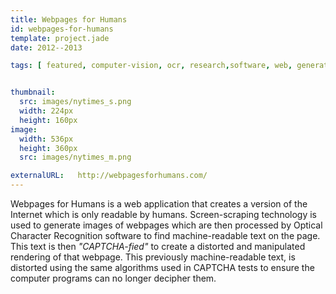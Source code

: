 ```yaml
---
title: Webpages for Humans
id: webpages-for-humans
template: project.jade
date: 2012--2013

tags: [ featured, computer-vision, ocr, research,software, web, generative, exhibited, privacy ]


thumbnail:
  src: images/nytimes_s.png
  width: 224px
  height: 160px
image:
  width: 536px
  height: 360px
  src: images/nytimes_m.png

externalURL:   http://webpagesforhumans.com/
---
```


Webpages for Humans is a web application that creates a version of the Internet which is only readable by humans. Screen-scraping technology is used to generate images of webpages which are then processed by Optical Character Recognition software to find machine-readable text on the page. This text is then _*"CAPTCHA-fied"*_ to create a distorted and manipulated rendering of that webpage. This previously machine-readable text, is distorted using the same algorithms used in CAPTCHA tests to ensure the computer programs can no longer decipher them.
